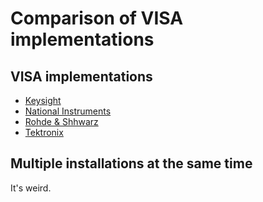 # Comparison of VISA implementations

## VISA implementations

* [Keysight](keysight)
* [National Instruments](national-instruments)
* [Rohde & Shhwarz](rohde-and-schwarz)
* [Tektronix](tektronix)

## Multiple installations at the same time

It's weird.